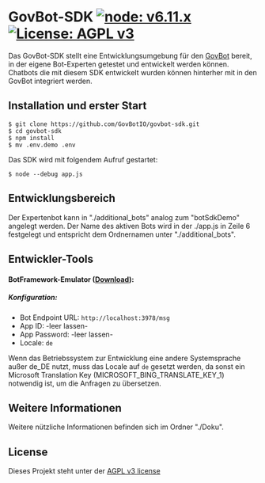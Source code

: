 # GovBot-SDK [![node: v6.11.x](https://img.shields.io/badge/node-v6.11.x-blue.svg)](https://nodejs.org/dist/latest-v6.x/) [![License: AGPL v3](https://img.shields.io/badge/License-AGPL%20v3-blue.svg)](http://www.gnu.org/licenses/agpl-3.0) 
Das GovBot-SDK stellt eine Entwicklungsumgebung für den [GovBot](https://www.govbot.io) bereit,  
in der eigene Bot-Experten getestet und entwickelt werden können. Chatbots die mit diesem SDK entwickelt wurden können hinterher mit in den GovBot integriert werden.

## Installation und erster Start
``` 
$ git clone https://github.com/GovBotIO/govbot-sdk.git
$ cd govbot-sdk
$ npm install 
$ mv .env.demo .env
``` 
Das SDK wird mit folgendem Aufruf gestartet:
```
$ node --debug app.js
```

## Entwicklungsbereich
Der Expertenbot kann in "./additional_bots" analog zum "botSdkDemo" angelegt werden.
Der Name des aktiven Bots wird in der ./app.js in Zeile 6 festgelegt und entspricht dem Ordnernamen unter "./additional_bots".  


## Entwickler-Tools
#### BotFramework-Emulator ([Download](https://github.com/Microsoft/BotFramework-Emulator)):
##### Konfiguration: 
- Bot Endpoint URL: `http://localhost:3978/msg`
- App ID: -leer lassen-
- App Password: -leer lassen-
- Locale: `de`

Wenn das Betriebssystem zur Entwicklung eine andere Systemsprache außer de_DE nutzt, muss das Locale auf `de` gesetzt werden, da sonst ein Microsoft Translation Key (MICROSOFT_BING_TRANSLATE_KEY_1) notwendig ist, um die Anfragen zu übersetzen.

## Weitere Informationen
Weitere nützliche Informationen befinden sich im Ordner "./Doku".

## License
Dieses Projekt steht unter der [AGPL v3 license](http://www.gnu.org/licenses/agpl-3.0)
##
